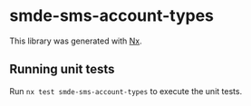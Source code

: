 # smde-sms-account-types

This library was generated with [Nx](https://nx.dev).

## Running unit tests

Run `nx test smde-sms-account-types` to execute the unit tests.
